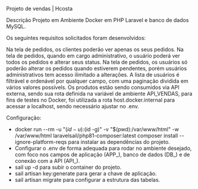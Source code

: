 Projeto de vendas | Hcosta

Descrição
Projeto em Ambiente Docker em PHP Laravel e banco de dados MySQL.

Os seguintes requisitos solicitados foram desenvolvidos:

Na tela de pedidos, os clientes poderão ver apenas os seus pedidos.
Na tela de pedidos, quando em cargo administrativo, o usuário poderá ver todos os pedidos e alterar seus status.
Na tela de pedidos, os usuários só poderão alterar os pedidos quando estiverem pendentes, porém usuários administrativos tem acesso ilimitado a alterações.
A lista de usuários é filtrável e ordenável por qualquer campo, com uma paginação dividida em vários valores possívels.
Os produtos estão sendo consumidos via API externa, sendo sua rota definida na variável de ambiente API_VENDAS, para fins de testes no Docker, foi utilizada a rota host.docker.internal para acessar a localhost, sendo necessário ajustar no .env.

Configuração:

- docker run --rm -u "$(id -u):$(id -g)" -v "$(pwd):/var/www/html" -w /var/www/html laravelsail/php81-composer:latest composer install --ignore-platform-reqs para instalar as dependências do projeto.
- Configurar o .env de forma adequada para rodar no ambiente desejado, com foco nos campos de aplicação (APP_), banco de dados (DB_) e de conexão com a API (API_).
- sail up -d para subir o container do projeto.
- sail artisan key:generate para gerar a chave de aplicação.
- sail artisan migrate para configurar a estrutura das tabelas.
